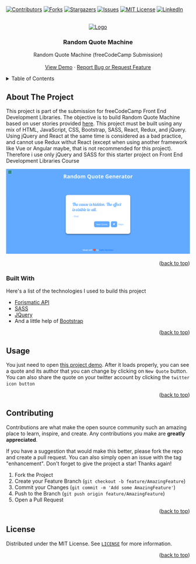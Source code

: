 <br />
<p align="center">

[![Contributors][contributors-shield]][contributors-url]
[![Forks][forks-shield]][forks-url]
[![Stargazers][stars-shield]][stars-url]
[![Issues][issues-shield]][issues-url]
[![MIT License][license-shield]][license-url]
[![LinkedIn][linkedin-shield]][linkedin-url]
</p>

<!-- PROJECT LOGO -->
<br />
<div align="center">
  <a href="https://www.freecodecamp.org">
    <img src="https://design-style-guide.freecodecamp.org/downloads/fcc_primary_large.jpg" alt="Logo" width="300">
  </a>

  <h3 align="center">Random Quote Machine</h3>

  <p align="center">
    Random Quote Machine (freeCodeCamp Submission)
    <br />
    <br />
    <a href="https://nafishandoko.github.io/random-quote/">View Demo</a>
    ·
    <a href="https://github.com/NafisHandoko/random-quote/issues">Report Bug or Request Feature</a>
  </p>
</div>



<!-- TABLE OF CONTENTS -->
<details>
  <summary>Table of Contents</summary>
  <ol>
    <li>
      <a href="#about-the-project">About The Project</a>
      <ul>
        <li><a href="#built-with">Built With</a></li>
      </ul>
    </li>
    <li><a href="#usage">Usage</a></li>
    <li><a href="#contributing">Contributing</a></li>
    <li><a href="#license">License</a></li>
    <!--<li><a href="#acknowledgments">Acknowledgments</a></li>-->
  </ol>
</details>



<!-- ABOUT THE PROJECT -->
## About The Project

This project is part of the submission for freeCodeCamp Front End Development Libraries. The objective is to build Random Quote Machine based on user stories provided <a href="https://www.freecodecamp.org/learn/front-end-development-libraries/front-end-development-libraries-projects/build-a-random-quote-machine">here</a>. This project must be built using any mix of HTML, JavaScript, CSS, Bootstrap, SASS, React, Redux, and jQuery. Using jQuery and React at the same time is considered as a bad practice, and cannot use Redux withut React (except when using another framework like Vue or Angular maybe, that is not recommended for this project). Therefore i use only jQuery and SASS for this starter project on Front End Development Libraries Course

[![Product Name Screen Shot][product-screenshot]](https://nafishandoko.github.io/random-quote/)

<p align="right">(<a href="#top">back to top</a>)</p>



### Built With

Here's a list of the technologies I used to build this project

* [Forismatic API](http://forismatic.com/en/)
* [SASS](https://sass-lang.com)
* [JQuery](https://jquery.com)
* And a little help of [Bootstrap](https://getbootstrap.com)

<p align="right">(<a href="#top">back to top</a>)</p>




<!-- USAGE EXAMPLES -->
## Usage

You just need to open <a href="https://nafishandoko.github.io/random-quote/">this project demo</a>. After it loads properly, you can see a quote and its author that you can change by clicking on `New Quote` button. You can also share the quote on your twitter account by clicking the `twitter icon button`

<p align="right">(<a href="#top">back to top</a>)</p>



<!-- CONTRIBUTING -->
## Contributing

Contributions are what make the open source community such an amazing place to learn, inspire, and create. Any contributions you make are **greatly appreciated**.

If you have a suggestion that would make this better, please fork the repo and create a pull request. You can also simply open an issue with the tag "enhancement".
Don't forget to give the project a star! Thanks again!

1. Fork the Project
2. Create your Feature Branch (`git checkout -b feature/AmazingFeature`)
3. Commit your Changes (`git commit -m 'Add some AmazingFeature'`)
4. Push to the Branch (`git push origin feature/AmazingFeature`)
5. Open a Pull Request

<p align="right">(<a href="#top">back to top</a>)</p>



<!-- LICENSE -->
## License

Distributed under the MIT License. See <a href="https://github.com/NafisHandoko/random-quote/blob/master/LICENSE">`LICENSE`</a> for more information.

<p align="right">(<a href="#top">back to top</a>)</p>




<!-- ACKNOWLEDGMENTS -->
<!--
## Acknowledgments

Use this space to list resources you find helpful and would like to give credit to. I've included a few of my favorites to kick things off!

* [Choose an Open Source License](https://choosealicense.com)
* [GitHub Emoji Cheat Sheet](https://www.webpagefx.com/tools/emoji-cheat-sheet)
* [Malven's Flexbox Cheatsheet](https://flexbox.malven.co/)
* [Malven's Grid Cheatsheet](https://grid.malven.co/)
* [Img Shields](https://shields.io)
* [GitHub Pages](https://pages.github.com)
* [Font Awesome](https://fontawesome.com)
* [React Icons](https://react-icons.github.io/react-icons/search)

<p align="right">(<a href="#top">back to top</a>)</p>
-->


<!-- MARKDOWN LINKS & IMAGES -->
<!-- https://www.markdownguide.org/basic-syntax/#reference-style-links -->
[contributors-shield]: https://img.shields.io/github/contributors/NafisHandoko/random-quote.svg?style=for-the-badge
[contributors-url]: https://github.com/NafisHandoko/random-quote/graphs/contributors
[forks-shield]: https://img.shields.io/github/forks/NafisHandoko/random-quote.svg?style=for-the-badge
[forks-url]: https://github.com/NafisHandoko/random-quote/network/members
[stars-shield]: https://img.shields.io/github/stars/NafisHandoko/random-quote.svg?style=for-the-badge
[stars-url]: https://github.com/NafisHandoko/random-quote/stargazers
[issues-shield]: https://img.shields.io/github/issues/NafisHandoko/random-quote.svg?style=for-the-badge
[issues-url]: https://github.com/NafisHandoko/random-quote/issues
[license-shield]: https://img.shields.io/github/license/NafisHandoko/random-quote.svg?style=for-the-badge
[license-url]: https://github.com/NafisHandoko/random-quote/blob/master/LICENSE
[linkedin-shield]: https://img.shields.io/badge/-LinkedIn-black.svg?style=for-the-badge&logo=linkedin&colorB=555
[linkedin-url]: https://www.linkedin.com/in/nafis-arinda-rizky-putra-handoko-91542a21b
[product-screenshot]: screenshot.png
